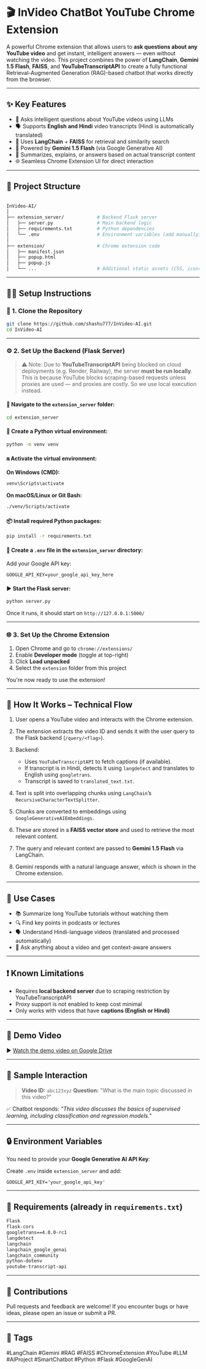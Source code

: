 # 🎬 InVideo ChatBot YouTube Chrome Extension

A powerful Chrome extension that allows users to **ask questions about any YouTube video** and get instant, intelligent answers — even without watching the video. This project combines the power of **LangChain**, **Gemini 1.5 Flash**, **FAISS**, and **YouTubeTranscriptAPI** to create a fully functional Retrieval-Augmented Generation (RAG)-based chatbot that works directly from the browser.

---

## ✨ Key Features

- 🧠 Asks intelligent questions about YouTube videos using LLMs
- 🗣️ Supports **English and Hindi** video transcripts (Hindi is automatically translated)
- 🔎 Uses **LangChain** + **FAISS** for retrieval and similarity search
- 🤖 Powered by **Gemini 1.5 Flash** (via Google Generative AI)
- 📄 Summarizes, explains, or answers based on actual transcript content
- 🌐 Seamless Chrome Extension UI for direct interaction

---

## 📁 Project Structure

```bash

InVideo-AI/
│
├── extension_server/            # Backend Flask server
│   ├── server.py                # Main backend logic
│   ├── requirements.txt         # Python dependencies
│   └── .env                     # Environment variables (add manually)
│
├── extension/                   # Chrome extension code
│   ├── manifest.json
│   ├── popup.html
│   ├── popup.js
│   └── ...                      # Additional static assets (CSS, icons, etc.)
```
---

## 🧑‍💻 Setup Instructions

### 🧪 1. Clone the Repository

```bash
git clone https://github.com/shashu777/InVideo-AI.git
cd InVideo-AI
````

---

### ⚙️ 2. Set Up the Backend (Flask Server)

> ⚠️ Note: Due to **YouTubeTranscriptAPI** being blocked on cloud deployments (e.g. Render, Railway), the server **must be run locally**. This is because YouTube blocks scraping-based requests unless proxies are used — and proxies are costly. So we use local execution instead.

#### 📂 Navigate to the `extension_server` folder:

```bash
cd extension_server
```

#### 🧬 Create a Python virtual environment:

```bash
python -m venv venv
```

#### 🔛 Activate the virtual environment:

**On Windows (CMD):**

```bash
venv\Scripts\activate
```

**On macOS/Linux or Git Bash:**

```bash
./venv/Scripts/activate
```

#### 📦 Install required Python packages:

```bash
pip install -r requirements.txt
```

#### 🔐 Create a `.env` file in the `extension_server` directory:

Add your Google API key:

```
GOOGLE_API_KEY=your_google_api_key_here
```

#### ▶️ Start the Flask server:

```bash
python server.py
```

Once it runs, it should start on `http://127.0.0.1:5000/`

---

### 🌐 3. Set Up the Chrome Extension

1. Open Chrome and go to `chrome://extensions/`
2. Enable **Developer mode** (toggle at top-right)
3. Click **Load unpacked**
4. Select the `extension` folder from this project

You're now ready to use the extension!

---

## 🧠 How It Works – Technical Flow

1. User opens a YouTube video and interacts with the Chrome extension.
2. The extension extracts the video ID and sends it with the user query to the Flask backend (`/query/<flag>`).
3. Backend:

   * Uses `YouTubeTranscriptAPI` to fetch captions (if available).
   * If transcript is in Hindi, detects it using `langdetect` and translates to English using `googletrans`.
   * Transcript is saved to `translated_text.txt`.
4. Text is split into overlapping chunks using `LangChain`’s `RecursiveCharacterTextSplitter`.
5. Chunks are converted to embeddings using `GoogleGenerativeAIEmbeddings`.
6. These are stored in a **FAISS vector store** and used to retrieve the most relevant content.
7. The query and relevant context are passed to **Gemini 1.5 Flash** via LangChain.
8. Gemini responds with a natural language answer, which is shown in the Chrome extension.

---

## 📌 Use Cases

* 📚 Summarize long YouTube tutorials without watching them
* 🔍 Find key points in podcasts or lectures
* 🗣️ Understand Hindi-language videos (translated and processed automatically)
* 🤔 Ask anything about a video and get context-aware answers

---

## ❗ Known Limitations

* Requires **local backend server** due to scraping restriction by YouTubeTranscriptAPI
* Proxy support is not enabled to keep cost minimal
* Only works with videos that have **captions (English or Hindi)**

---

## 🎥 Demo Video

▶️ [Watch the demo video on Google Drive](https://drive.google.com/drive/folders/1cXGxqS9txqP-nIo1LMmpSMVMf0FCBXMG?usp=sharing)


---

## 📝 Sample Interaction

> **Video ID:** `abc123xyz`
> **Question:** "What is the main topic discussed in this video?"

✅ Chatbot responds:
*"This video discusses the basics of supervised learning, including classification and regression models."*

---

## 🔒 Environment Variables

You need to provide your **Google Generative AI API Key**:

Create `.env` inside `extension_server` and add:

```
GOOGLE_API_KEY='your_google_api_key'
```

---

## 🧾 Requirements (already in `requirements.txt`)

```txt
Flask
flask-cors
googletrans==4.0.0-rc1
langdetect
langchain
langchain_google_genai
langchain_community
python-dotenv
youtube-transcript-api
```

---

## 🤝 Contributions

Pull requests and feedback are welcome! If you encounter bugs or have ideas, please open an issue or submit a PR.

---

## 🔖 Tags

\#LangChain #Gemini #RAG #FAISS #ChromeExtension #YouTube #LLM #AIProject #SmartChatbot #Python #Flask #GoogleGenAI

